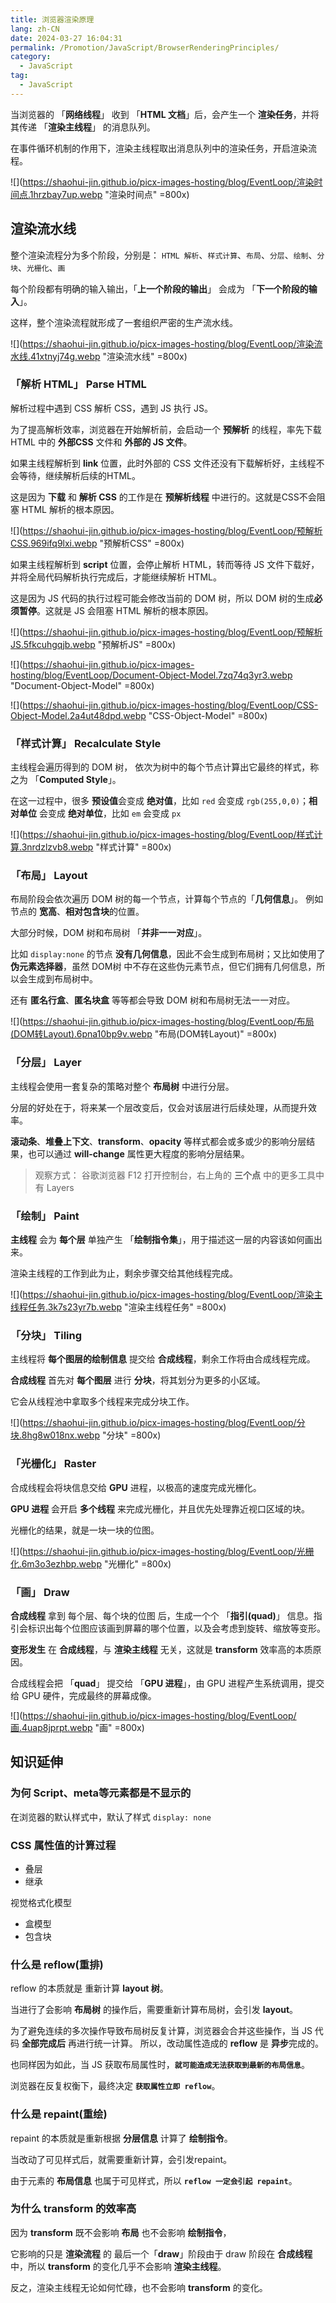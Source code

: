 ```yaml
---
title: 浏览器渲染原理
lang: zh-CN
date: 2024-03-27 16:04:31
permalink: /Promotion/JavaScript/BrowserRenderingPrinciples/
category: 
  - JavaScript
tag: 
  - JavaScript
---
```


当浏览器的 「**网络线程**」 收到 「**HTML 文档**」后，会产生一个 **渲染任务**，并将其传递 「**渲染主线程**」 的消息队列。

在事件循环机制的作用下，渲染主线程取出消息队列中的渲染任务，开启渲染流程。

![](https://shaohui-jin.github.io/picx-images-hosting/blog/EventLoop/渲染时间点.1hrzbay7up.webp "渲染时间点" =800x)

## 渲染流水线

<!-- #region info -->

整个渲染流程分为多个阶段，分别是： `HTML 解析`、`样式计算`、`布局`、`分层`、`绘制`、`分块`、`光栅化`、`画`

每个阶段都有明确的输入输出，「**上一个阶段的输出**」 会成为 「**下一个阶段的输入**」。

这样，整个渲染流程就形成了一套组织严密的生产流水线。

![](https://shaohui-jin.github.io/picx-images-hosting/blog/EventLoop/渲染流水线.41xtnyj74g.webp "渲染流水线" =800x)

<!-- #endregion info -->

### 「**解析 HTML**」 Parse HTML

解析过程中遇到 CSS 解析 CSS，遇到 JS 执行 JS。

为了提高解析效率，浏览器在开始解析前，会启动一个 **预解析** 的线程，率先下载 HTML 中的 **外部CSS** 文件和 **外部的 JS 文件**。

如果主线程解析到 **link** 位置，此时外部的 CSS 文件还没有下载解析好，主线程不会等待，继续解析后续的HTML。

这是因为 **下载** 和 **解析 CSS** 的工作是在 **预解析线程** 中进行的。这就是CSS不会阻塞 HTML 解析的根本原因。

![](https://shaohui-jin.github.io/picx-images-hosting/blog/EventLoop/预解析CSS.969ifq9lxi.webp "预解析CSS" =800x)

如果主线程解析到 **script** 位置，会停止解析 HTML，转而等待 JS 文件下载好，并将全局代码解析执行完成后，才能继续解析 HTML。

这是因为 JS 代码的执行过程可能会修改当前的 DOM 树，所以 DOM 树的生成**必须暂停**。这就是 JS 会阻塞 HTML 解析的根本原因。

![](https://shaohui-jin.github.io/picx-images-hosting/blog/EventLoop/预解析JS.5fkcuhgqjb.webp "预解析JS" =800x)


![](https://shaohui-jin.github.io/picx-images-hosting/blog/EventLoop/Document-Object-Model.7zq74q3yr3.webp "Document-Object-Model" =800x)

![](https://shaohui-jin.github.io/picx-images-hosting/blog/EventLoop/CSS-Object-Model.2a4ut48dpd.webp "CSS-Object-Model" =800x)

### 「**样式计算**」 Recalculate Style

主线程会遍历得到的 DOM 树， 依次为树中的每个节点计算出它最终的样式，称之为 「**Computed Style**」。

在这一过程中，很多 **预设值**会变成 **绝对值**，比如 `red` 会变成 `rgb(255,0,0)`；**相对单位** 会变成 **绝对单位**，比如 `em` 会变成 `px`

![](https://shaohui-jin.github.io/picx-images-hosting/blog/EventLoop/样式计算.3nrdzlzvb8.webp "样式计算" =800x)


### 「**布局**」 Layout

布局阶段会依次遍历 DOM 树的每一个节点，计算每个节点的「**几何信息**」。 例如节点的 **宽高**、**相对包含块**的位置。

大部分时候，DOM 树和布局树 「**并非一一对应**」。

比如 `display:none` 的节点 **没有几何信息**，因此不会生成到布局树；又比如使用了 **伪元素选择器**，虽然 DOM树 中不存在这些伪元素节点，但它们拥有几何信息，所以会生成到布局树中。

还有 **匿名行盒**、**匿名块盒** 等等都会导致 DOM 树和布局树无法一一对应。

![](https://shaohui-jin.github.io/picx-images-hosting/blog/EventLoop/布局(DOM转Layout).6pna10bp9v.webp "布局(DOM转Layout)" =800x)

### 「**分层**」 Layer

主线程会使用一套复杂的策略对整个 **布局树** 中进行分层。

分层的好处在于，将来某一个层改变后，仅会对该层进行后续处理，从而提升效率。

**滚动条**、**堆叠上下文**、**transform**、**opacity** 等样式都会或多或少的影响分层结果，也可以通过 **will-change** 属性更大程度的影响分层结果。

> 观察方式： 谷歌浏览器 F12 打开控制台，右上角的 **三个点** 中的更多工具中有 Layers



### 「**绘制**」 Paint

**主线程** 会为 **每个层** 单独产生 「**绘制指令集**」，用于描述这一层的内容该如何画出来。

渲染主线程的工作到此为止，剩余步骤交给其他线程完成。

![](https://shaohui-jin.github.io/picx-images-hosting/blog/EventLoop/渲染主线程任务.3k7s23yr7b.webp "渲染主线程任务" =800x)

### 「**分块**」 Tiling

主线程将 **每个图层的绘制信息** 提交给 **合成线程**，剩余工作将由合成线程完成。

**合成线程** 首先对 **每个图层** 进行 **分块**，将其划分为更多的小区域。

它会从线程池中拿取多个线程来完成分块工作。

![](https://shaohui-jin.github.io/picx-images-hosting/blog/EventLoop/分块.8hg8w018nx.webp "分块" =800x)

### 「**光栅化**」 Raster

合成线程会将块信息交给 **GPU** 进程，以极高的速度完成光栅化。

**GPU 进程** 会开启 **多个线程** 来完成光栅化，并且优先处理靠近视口区域的块。

光栅化的结果，就是一块一块的位图。

![](https://shaohui-jin.github.io/picx-images-hosting/blog/EventLoop/光栅化.6m3o3ezhbp.webp "光栅化" =800x)

### 「**画**」 Draw

**合成线程** 拿到 每个层、每个块的位图 后，生成一个个 「**指引(quad)**」 信息。指引会标识出每个位图应该画到屏幕的哪个位置，以及会考虑到旋转、缩放等变形。

**变形发生** 在 **合成线程**，与 **渲染主线程** 无关，这就是 **transform** 效率高的本质原因。

合成线程会把 「**quad**」 提交给 「**GPU 进程**」，由 GPU 进程产生系统调用，提交给 GPU 硬件，完成最终的屏幕成像。

![](https://shaohui-jin.github.io/picx-images-hosting/blog/EventLoop/画.4uap8jprpt.webp "画" =800x)

## 知识延伸

### 为何 Script、meta等元素都是不显示的

在浏览器的默认样式中，默认了样式 `display: none`

### CSS 属性值的计算过程

- 叠层
- 继承

视觉格式化模型
- 盒模型
- 包含块


### 什么是 reflow(重排)

reflow 的本质就是 重新计算 **layout 树**。

当进行了会影响 **布局树** 的操作后，需要重新计算布局树，会引发 **layout**。

为了避免连续的多次操作导致布局树反复计算，浏览器会合并这些操作，当 JS 代码 **全部完成后** 再进行统一计算。 所以，改动属性造成的 **reflow** 是 **异步**完成的。

也同样因为如此，当 JS 获取布局属性时，**`就可能造成无法获取到最新的布局信息`**。

浏览器在反复权衡下，最终决定 **`获取属性立即 reflow`**。

###  什么是 repaint(重绘)

repaint 的本质就是重新根据 **分层信息** 计算了 **绘制指令**。

当改动了可见样式后，就需要重新计算，会引发repaint。

由于元素的 **布局信息** 也属于可见样式，所以 **`reflow 一定会引起 repaint`**。

### 为什么 transform 的效率高

因为 **transform** 既不会影响 **布局** 也不会影响 **绘制指令**，

它影响的只是 **渲染流程** 的 最后一个「**draw**」阶段由于 draw 阶段在 **合成线程** 中，所以 **transform** 的变化几乎不会影响 **渲染主线程**。

反之，渲染主线程无论如何忙碌，也不会影响 **transform** 的变化。
